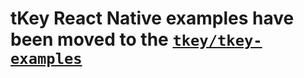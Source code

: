 # tKey React Native examples have been moved to the [`tkey/tkey-examples`](https://github.com/tkey/tkey-examples/tree/main/tkey-react-native)
